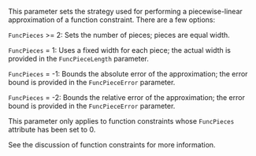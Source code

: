 This parameter sets the strategy used for performing a piecewise-linear approximation of a function constraint. There
are a few options:

`FuncPieces` >= 2: Sets the number of pieces; pieces are equal width.

`FuncPieces` = 1: Uses a fixed width for each piece; the actual width is provided in the `FuncPieceLength` parameter.

`FuncPieces` = -1: Bounds the absolute error of the approximation; the error bound is provided in the `FuncPieceError`
parameter.

`FuncPieces` = -2: Bounds the relative error of the approximation; the error bound is provided in the `FuncPieceError`
parameter.

This parameter only applies to function constraints whose `FuncPieces` attribute has been set to $0$.

See the discussion of function constraints for more information.